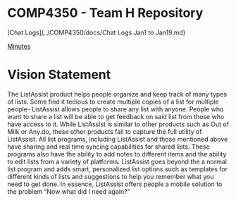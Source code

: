 # COMP4350 - Team H Repository

[Chat Logs](../COMP4350/docs/Chat Logs Jan1 to Jan19.md)

[Minutes](../COMP4350/docs/Meeting_Minutes)

# Vision Statement
  The ListAssist product helps people organize and keep track of many types of lists. Some find it 
tedious to create multiple copies of a list for multiple people- ListAssist allows people to share any list 
with anyone. People who want to share a list will be able to get feedback on said list from those who 
have access to it. While ListAssist is similar to other products such as Out of Milk or Any.do, these other 
products fail to capture the full utility of ListAssist. All list programs, including ListAssist and those 
mentioned above   have sharing and real time syncing capabilities for shared lists. These programs also
have the ability to add notes to different items and the ability to edit lists from a variety of platforms. 
ListAssist goes beyond the a normal list program and adds smart, personalized list options such as 
templates for different kinds of lists and suggestions to help you remember what you need to get done. 
In essence, ListAssist offers people a mobile solution to the problem “Now what did I need again?”
